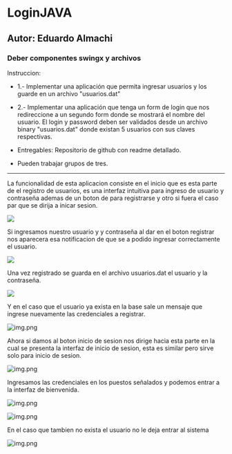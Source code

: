 # LoginJAVA
## Autor: Eduardo Almachi
### Deber componentes swingx y archivos
Instruccion: 
- 1.- Implementar una aplicación que permita ingresar usuarios y los guarde en un archivo "usuarios.dat"

- 2.- Implementar una aplicación que tenga un form de login que nos redireccione a un segundo form donde se mostrará el nombre del usuario. El login y password deben ser validados desde un archivo binary "usuarios.dat" donde existan 5 usuarios con sus claves respectivas.

- Entregables: Repositorio de github con readme detallado.

- Pueden trabajar grupos de tres.
---
La funcionalidad de esta aplicacion consiste en el inicio que es esta parte
de el registro de usuarios, es una interfaz intuitiva para ingreso de usuario 
y contraseña ademas de un boton de para registrarse y otro 
si fuera el caso par que se dirija a inicar sesion.

![](img/1.png)

Si ingresamos nuestro usuario y y contraseña al dar en el boton registrar nos aparecera
esa notificacion de que se a podido ingresar correctamente el usuario.

![](img/2.png)

Una vez registrado se guarda en el archivo usuarios.dat el usuario y la contraseña.

![](img/3.png)

Y en el caso que el usuario ya exista en la base sale un mensaje que ingrese nuevamente las credenciales a registrar.

![img.png](img/img4.png)

Ahora si damos al boton inicio de sesion nos dirige hacia esta parte en la cual
se presenta la interfaz de inicio de sesion, esta es similar pero sirve solo 
para inicio de sesion.

![img.png](img/img.png)

Ingresamos las credenciales en los puestos señalados y podemos entrar a la interfaz de bienvenida.

![img.png](img/img2.png)

![img.png](img/img3.png)

En el caso que tambien no exista el usuario no le deja entrar al sistema

![img.png](img/img5.png)
